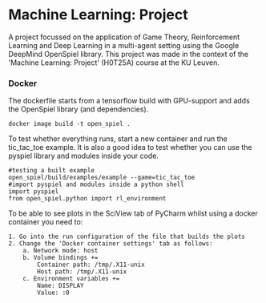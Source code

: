 # Machine Learning: Project
A project focussed on the application of Game Theory, Reinforcement Learning and Deep Learning in a multi-agent setting using the Google DeepMind OpenSpiel library. This project was made in the context of the 'Machine Learning: Project' (H0T25A) course at the KU Leuven.


### Docker
The dockerfile starts from a tensorflow build with GPU-support and adds the OpenSpiel library (and dependencies).

    docker image build -t open_spiel .
To test whether everything runs, start a new container and run the tic_tac_toe example. It is also a good idea to test whether you can use the pyspiel library and modules inside your code.

    #testing a built example
    open_spiel/build/examples/example --game=tic_tac_toe
    #import pyspiel and modules inside a python shell
    import pyspiel
    from open_spiel.python import rl_environment
    
To be able to see plots in the SciView tab of PyCharm whilst using a docker container you need to:

    1. Go into the run configuration of the file that builds the plots
    2. Change the 'Docker container settings' tab as follows:
        a. Network mode: host
        b. Volume bindings += 
            Container path: /tmp/.X11-unix 
            Host path: /tmp/.X11-unix
        c. Environment variables +=
            Name: DISPLAY
            Value: :0
